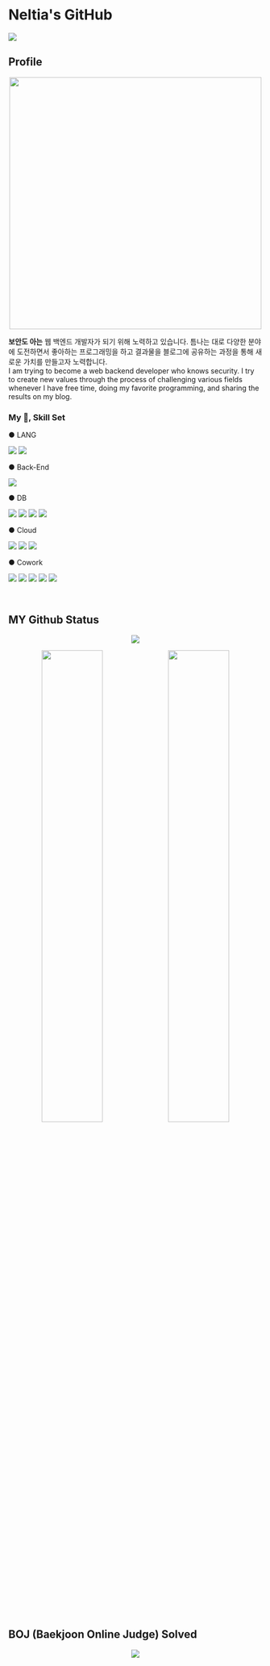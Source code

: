 # Neltia's GitHub
<a href="https://blog.naver.com/dsz08082" target="_blank"><img src="https://img.shields.io/badge/BLOG-2?style=appveyor&logo=naver&logoColor=white"/></a>

## Profile
<p align="center"><a href="https://in.naver.com/neltia" target="_blank"><img src="https://postfiles.pstatic.net/MjAyMTA3MjhfMTMy/MDAxNjI3NDUyNjg0NTEx.0Gq4IiEtm95rLeNpzfjSBA6j5Ad3Kl6qhx_wpzqHcowg.rXVmHqwywEv8_WusjKlCqnaoBaeRWTQRJ0FHfWPHhREg.PNG.dsz08082/namecard.png?type=w773" width="500px"></a></p>
<p><strong>보안도 아는</strong> 웹 백엔드 개발자가 되기 위해 노력하고 있습니다. 틈나는 대로 다양한 분야에 도전하면서 좋아하는 프로그래밍을 하고 결과물을 블로그에 공유하는 과정을 통해 새로운 가치를 만들고자 노력합니다.
<br>I am trying to become a web backend developer who knows security. I try to create new values through the process of challenging various fields whenever I have free time, doing my favorite programming, and sharing the results on my blog.
</p>

### My 📝, Skill Set
● LANG
<p>
  <img src="https://img.shields.io/badge/Python-3776AB?style=flat-square&logo=Python&logoColor=white"/>
  <img src="https://img.shields.io/badge/Shell Script-181717?style=flat-square&logo=GNU Bash&logoColor=white"/>
<p>
● Back-End
<p>
  <img src="https://img.shields.io/badge/Flask-303030?style=flat-square&logo=Flask&logoColor=white"/>
</p>
● DB
<p>
  <img src="https://img.shields.io/badge/SQLite-003B57?style=flat-square&logo=SQLite&logoColor=white"/>
  <img src="https://img.shields.io/badge/Elasticsearch-005571?style=flat-square&logo=Elasticsearch&logoColor=white"/>
  <img src="https://img.shields.io/badge/MongoDB-47A248?style=flat-square&logo=MongoDB&logoColor=white"/>
  <img src="https://img.shields.io/badge/Firebase-FFCA28?style=flat-square&logo=Firebase&logoColor=white"/>
</p>
● Cloud
<p>
  <img src="https://img.shields.io/badge/Docker-049c8c?style=flat-square&logo=Docker&logoColor=white"/>
  <img src="https://img.shields.io/badge/AWS-232F3F?style=flat-square&logo=Amazon AWS&logoColor=white"/>
  <img src="https://img.shields.io/badge/GCP-1A73E8?style=flat-square&logo=Google Cloud&logoColor=white"/>
</p>
● Cowork
<p>
  <img src="https://img.shields.io/badge/Github-181717?style=flat-square&logo=GitHub&logoColor=white"/>
  <img src="https://img.shields.io/badge/Notion-181717?style=flat-square&logo=Notion&logoColor=white"/>
  <img src="https://img.shields.io/badge/Postman-FF6C37?style=flat-square&logo=Postman&logoColor=white"/>
  <img src="https://img.shields.io/badge/Slack-4A154B?style=flat-square&logo=Slack&logoColor=white"/>
  <img src="https://img.shields.io/badge/Insomnia-5849BE?style=flat-square&logo=Insomnia&logoColor=white"/>
</p>
<br>

## MY Github Status
<div align="center">
  <img src="https://github-profile-trophy.vercel.app/?username=neltia" />
  <p>
    <img src="https://github-readme-stats.vercel.app/api?username=neltia&show_icons=true" width="49%" />
    <img src="https://github-readme-stats.vercel.app/api/top-langs/?username=neltia&show_icons=true&hide_border=true&title_color=004386&icon_color=004386&layout=compact" width="49%"/>
  </p>
</div>

## BOJ (Baekjoon Online Judge) Solved
<div align="center">
  <a href="https://solved.ac/dsz08082">
    <img src="http://mazassumnida.wtf/api/v2/generate_badge?boj=dsz08082">
  </a>
</div>
